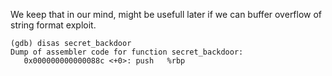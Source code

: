 



We keep that in our mind, might be usefull later if we can buffer overflow of string format exploit.

```assembly
(gdb) disas secret_backdoor 
Dump of assembler code for function secret_backdoor:
   0x000000000000088c <+0>:	push   %rbp

```

